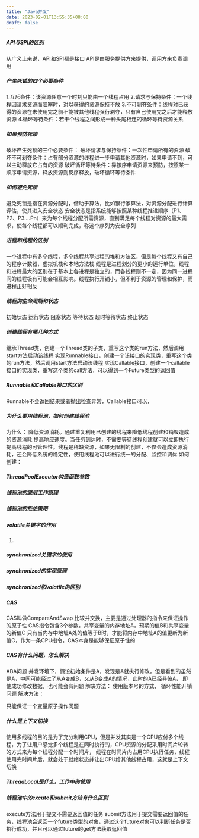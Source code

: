 ```yaml
---
title: "Java并发"
date: 2023-02-01T13:55:35+08:00
draft: false
---
```

##### ***API与SPI的区别***
从广义上来说，API和SPI都是接口
API是由服务提供方来提供，调用方来负责调用
##### ***产生死锁的四个必要条件***
1.互斥条件：该资源任意一个时刻只能由一个线程占用
2.请求与保持条件：一个线程因请求资源而阻塞时，对以获得的资源保持不放
3.不可剥夺条件：线程对已获得的资源在未使用完之前不能被其他线程强行剥夺，只有自己使用完之后才能释放资源
4.循环等待条件：若干个线程之间形成一种头尾相连的循环等待资源关系
##### ***如果预防死锁***
破坏产生死锁的三个必要条件：
破坏请求与保持条件：一次性申请所有的资源
破坏不可剥夺条件：占有部分资源的线程进一步申请其他资源时，如果申请不到，可以主动释放它占有的资源
破坏循环等待条件：靠按序申请资源来预防，按照某一顺序申请资源，释放资源则反序释放，破坏循环等待条件
##### ***如何避免死锁***
避免死锁是指在资源分配时，借助于算法，比如银行家算法，对资源分配进行计算评估，使其进入安全状态
安全状态是指系统能够按照某种线程推进顺序（P1、P2、P3....Pn）来为每个线程分配所需资源，直到满足每个线程对资源的最大需求，使每个线程都可以顺利完成，称这个序列为安全序列
##### ***进程和线程的区别***
一个进程中有多个线程，多个线程共享进程的堆和方法区，但是每个线程又有自己的程序计数器，虚拟机栈和本地方法栈
线程是进程划分的更小的运行单位，线程和进程最大的区别在于基本上各进程是独立的，而各线程则不一定，因为同一进程间的线程极有可能会相互影响。线程执行开销小，但不利于资源的管理和保护，而进程正好相反
##### ***线程的生命周期和状态***
初始状态 运行状态 阻塞状态 等待状态 超时等待状态 终止状态
##### ***创建线程有哪几种方式***
继承Thread类，创建一个Thread类的子类，重写这个类的run方法，然后调用start方法启动该线程
实现Runnable接口，创建一个该接口的实现类，重写这个类的run方法，然后调用start方法启动该线程
实现Callable接口，创建一个callable接口的实现类，重写这个类的call方法，可以得到一个Future类型的返回值
##### ***Runnable和Callable接口的区别***
Runnable不会返回结果或者抛出检查异常，Callable接口可以，
##### ***为什么要用线程池，如何创建线程池***
为什么：
降低资源消耗。通过重复利用已创建的线程来降低线程创建和销毁造成的资源消耗
提高响应速度。当任务到达时，不需要等待线程创建就可以立即执行
提高线程的可管理性。线程是稀缺资源，如果无限制的创建，不仅会造成资源消耗，还会降低系统的稳定性，使用线程池可以进行统一的分配、监控和调优
如何创建：

##### ***ThreadPoolExecutor构造函数参数***

##### ***线程池的底层工作原理***

##### ***线程池的拒绝策略***

##### ***volatile关键字的作用***
1.
##### ***synchronized关键字的使用***

##### ***synchronized的实现原理***

##### ***synchronized和volatile的区别***

##### ***CAS***
CAS叫做CompareAndSwap 比较并交换，主要是通过处理器的指令来保证操作的原子性
CAS指令包含3个参数，共享变量的内存地址A，预期的值B和共享变量的新值C
只有当内存中地址A处的值等于B时，才能将内存中地址A的值更新为新值C，作为一条CPU指令，CAS本身是能够保证原子性的
##### ***CAS有什么问题，怎么解决***
ABA问题
并发环境下，假设初始条件是A，发现是A就执行修改，但是看到的虽然是A，中间可能经过了从A变成B，又从B变成A的情况，此时的A已经非彼A，
即使成功修改数据，也可能会有问题
解决方法：
使用版本号的方式，
循环性能开销问题
解决方法：


只能保证一个变量原子操作问题
##### ***什么是上下文切换***
使用多线程的目的是为了充分利用CPU，但是并发其实是一个CPU应付多个线程，为了让用户感觉多个线程是在同时执行的，CPU资源的分配采用时间片轮转的方式来为每个线程分配一个时间片，
线程在时间片内占用CPU执行任务，线程使用完时间片后，就会处于就绪状态并让出CPU给其他线程占用，这就是上下文切换
##### ***ThreadLocal是什么，工作中的使用***


##### ***线程池中的excute和submit方法有什么区别***
execute方法用于提交不需要返回值的任务
submit方法用于提交需要返回值的任务，线程池会返回一个future类型的对象，通过这个future对象可以判断任务是否执行成功，并且可以通过future的get方法获取返回值





